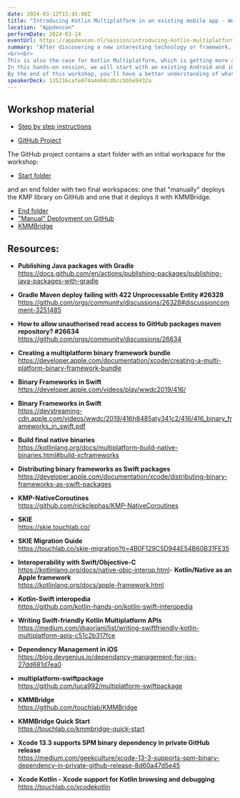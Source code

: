 ```yaml
---
date: 2024-03-12T15:45:00Z
title: "Introducing Kotlin Multiplatform in an existing mobile app - Workshop Edition"
location: "Appdevcon"
performDate: 2024-03-14
eventUrl: https://appdevcon.nl/session/introducing-kotlin-multiplatform-in-an-existing-mobile-app/
summary: "After discovering a new interesting technology or framework, you will probably start asking yourself how to integrate it into an existing project. That's because, the possibility of starting with a blank canvas is rare (not impossible, but rare).
<br><br>
This is also the case for Kotlin Multiplatform, which is getting more and more hype every day. And now, that the technology has become stable, it's the perfect time to start using it!
In this hands-on session, we will start with an existing Android and iOS application that \"lives\" in separate repositories, we will extract the business logic from the Android app and share it between the two apps with a Kotlin Multiplatform library. We will also cover how to distribute the library to the existing applications.
By the end of this workshop, you'll have a better understanding of what is needed to start using Kotlin Multiplatform in your existing projects."
speakerDeck: 135216cafe074a4eb8cdbccbb5e9432a
---
```


## Workshop material

- [Step by step instructions](https://www.marcogomiero.com/workshops/introducing-kotlin-multiplatform-in-an-existing-mobile-app/#0)

- [GitHub Project](https://github.com/prof18/kmp-existing-project-workshop)

The GitHub project contains a start folder with an initial workspace for the workshop:

- [Start folder](https://github.com/prof18/kmp-existing-project-workshop/tree/main/start)

and an end folder with two final workspaces: one that "manually" deploys the KMP library on GitHub and one that it deploys it with KMMBridge.

- [End folder](https://github.com/prof18/kmp-existing-project-workshop/tree/main/end)
- ["Manual" Deployment on GitHub](https://github.com/prof18/kmp-existing-project-workshop/tree/main/end/self-publish)
- [KMMBridge](https://github.com/prof18/kmp-existing-project-workshop/tree/main/end/kmmbridge)

## Resources: 

- **Publishing Java packages with Gradle**\
    https://docs.github.com/en/actions/publishing-packages/publishing-java-packages-with-gradle

- **Gradle Maven deploy failing with 422 Unprocessable Entity #26328**\
    https://github.com/orgs/community/discussions/26328#discussioncomment-3251485

- **How to allow unauthorised read access to GitHub packages maven repository? #26634**\
    https://github.com/orgs/community/discussions/26634    

- **Creating a multiplatform binary framework bundle**\
    https://developer.apple.com/documentation/xcode/creating-a-multi-platform-binary-framework-bundle

- **Binary Frameworks in Swift**\
    https://developer.apple.com/videos/play/wwdc2019/416/

- **Binary Frameworks in Swift**\
    https://devstreaming-cdn.apple.com/videos/wwdc/2019/416h8485aty341c2/416/416_binary_frameworks_in_swift.pdf

- **Build final native binaries**\
    https://kotlinlang.org/docs/multiplatform-build-native-binaries.html#build-xcframeworks

- **Distributing binary frameworks as Swift packages**\
    https://developer.apple.com/documentation/xcode/distributing-binary-frameworks-as-swift-packages

- **KMP-NativeCoroutines**\
    https://github.com/rickclephas/KMP-NativeCoroutines

- **SKIE**\
    https://skie.touchlab.co/

- **SKIE Migration Guide**\
    https://touchlab.co/skie-migration?ti=4B0F129C5D944E54B60B31FE35

- **Interoperability with Swift/Objective-C**\
    https://kotlinlang.org/docs/native-objc-interop.html
​
​- **Kotlin/Native as an Apple framework**\
    https://kotlinlang.org/docs/apple-framework.html

- **Kotlin-Swift interopedia**\
    https://github.com/kotlin-hands-on/kotlin-swift-interopedia    

- **Writing Swift-friendly Kotlin Multiplatform APIs**\
    https://medium.com/@aoriani/list/writing-swiftfriendly-kotlin-multiplatform-apis-c51c2b317fce

- **Dependency Management in iOS**\
    https://blog.devgenius.io/dependancy-management-for-ios-27dd681d7ea0

- **multiplatform-swiftpackage**\
    https://github.com/luca992/multiplatform-swiftpackage

- **KMMBridge**\
    https://github.com/touchlab/KMMBridge

- **KMMBridge Quick Start**\
    https://touchlab.co/kmmbridge-quick-start

- **Xcode 13.3 supports SPM binary dependency in private GitHub release**\
    https://medium.com/geekculture/xcode-13-3-supports-spm-binary-dependency-in-private-github-release-8d60a47d5e45

- **Xcode Kotlin - Xcode support for Kotlin browsing and debugging**\
    https://touchlab.co/xcodekotlin
        